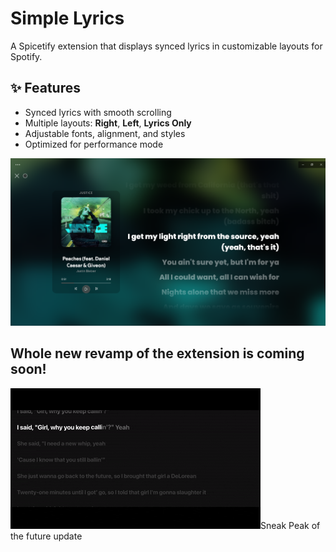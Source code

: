 # Simple Lyrics

A Spicetify extension that displays synced lyrics in customizable layouts for Spotify.

## ✨ Features
- Synced lyrics with smooth scrolling
- Multiple layouts: **Right**, **Left**, **Lyrics Only**
- Adjustable fonts, alignment, and styles
- Optimized for performance mode


![PREVIEW](screenshot.png)

## Whole new revamp of the extension is coming soon!
![PREVIEW](sneaky.gif)Sneak Peak of the future update



